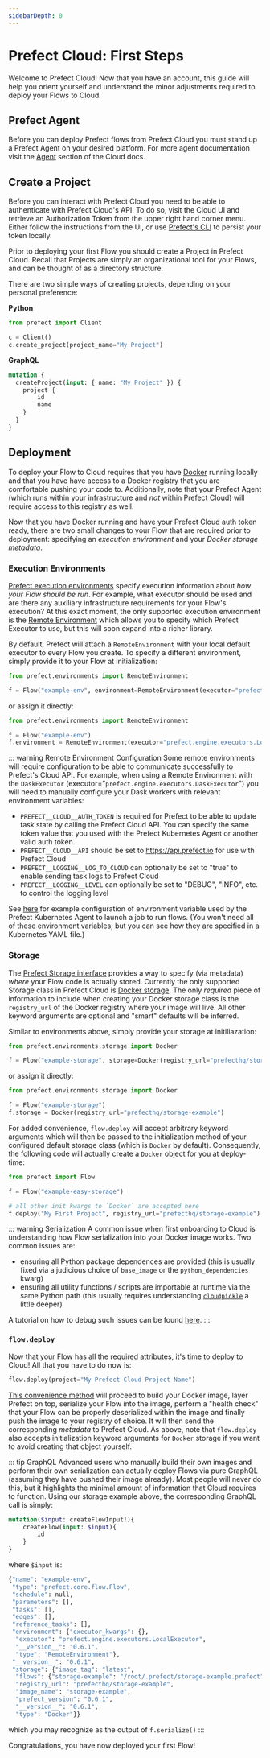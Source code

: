 ```yaml
---
sidebarDepth: 0
---
```


# Prefect Cloud: First Steps

Welcome to Prefect Cloud! Now that you have an account, this guide will help you orient yourself and understand the minor adjustments required to deploy your Flows to Cloud.

## Prefect Agent

Before you can deploy Prefect flows from Prefect Cloud you must stand up a Prefect Agent on your desired platform. For more agent documentation visit the [Agent](agent/overview.html) section of the Cloud docs.

## Create a Project

Before you can interact with Prefect Cloud you need to be able to authenticate with Prefect Cloud's API.  To do so, visit the Cloud UI and retrieve an Authorization Token from the upper right hand corner menu.  Either follow the instructions from the UI, or use [Prefect's CLI](https://docs.prefect.io/guide/cloud_concepts/cli.html#auth) to persist your token locally.

Prior to deploying your first Flow you should create a Project in Prefect Cloud.  Recall that Projects are simply an organizational tool for your Flows, and can be thought of as a directory structure.

There are two simple ways of creating projects, depending on your personal preference:

**Python**
```python
from prefect import Client

c = Client()
c.create_project(project_name="My Project")
```

**GraphQL**
```graphql
mutation {
  createProject(input: { name: "My Project" }) {
    project {
        id
        name
    }
  }
}
```

## Deployment

To deploy your Flow to Cloud requires that you have [Docker](https://www.docker.com/) running locally and that you have have access to a Docker registry that you are comfortable pushing your code to.  Additionally, note that your Prefect Agent (which runs within your infrastructure and _not_ within Prefect Cloud) will require access to this registry as well.

Now that you have Docker running and have your Prefect Cloud auth token ready, there are two small changes to your Flow that are required prior to deployment: specifying an _execution environment_ and your _Docker storage metadata_.

### Execution Environments

[Prefect execution environments](https://docs.prefect.io/api/unreleased/environments/execution.html) specify execution information about _how your Flow should be run_.  For example, what executor should be used and are there any auxiliary infrastructure requirements for your Flow's execution?  At this exact moment, the only supported execution environment is the [Remote Environment](https://docs.prefect.io/api/unreleased/environments/execution.html#remoteenvironment) which allows you to specify which Prefect Executor to use, but this will soon expand into a richer library.  

By default, Prefect will attach a `RemoteEnvironment` with your local default executor to every Flow you create.  To specify a different environment, simply provide it to your Flow at initialization:
```python
from prefect.environments import RemoteEnvironment

f = Flow("example-env", environment=RemoteEnvironment(executor="prefect.engine.executors.LocalExecutor"))
```
or assign it directly:
```python
from prefect.environments import RemoteEnvironment

f = Flow("example-env")
f.environment = RemoteEnvironment(executor="prefect.engine.executors.LocalExecutor")
```

::: warning Remote Environment Configuration
Some remote environments will require configuration to be able to communicate successfully to Prefect's Cloud API. For example, when using a Remote Environment with the `DaskExecutor` (executor="`prefect.engine.executors.DaskExecutor`") you will need to manually configure your Dask workers with relevant environment variables:
- `PREFECT__CLOUD__AUTH_TOKEN` is required for Prefect to be able to update task state by calling the Prefect Cloud API. You can specify the same token value that you used with the Prefect Kubernetes Agent or another valid auth token.
- `PREFECT__CLOUD__API` should be set to https://api.prefect.io for use with Prefect Cloud
- `PREFECT__LOGGING__LOG_TO_CLOUD` can optionally be set to "true" to enable sending task logs to Prefect Cloud
- `PREFECT__LOGGING__LEVEL` can optionally be set to "DEBUG", "INFO", etc. to control the logging level

See [here](https://github.com/PrefectHQ/prefect/blob/master/src/prefect/agent/kubernetes/job_spec.yaml) for example configuration of environment variable used by the Prefect Kubernetes Agent to launch a job to run flows. (You won't need all of these environment variables, but you can see how they are specified in a Kubernetes YAML file.)

### Storage

The [Prefect Storage interface](https://docs.prefect.io/api/unreleased/environments/storage.html#docker) provides a way to specify (via metadata) _where_ your Flow code is actually stored.  Currently the only supported Storage class in Prefect Cloud is [Docker storage](https://docs.prefect.io/api/unreleased/environments/storage.html#docker).  The only _required_ piece of information to include when creating your Docker storage class is the `registry_url` of the Docker registry where your image will live.  All other keyword arguments are optional and "smart" defaults will be inferred. 

Similar to environments above, simply provide your storage at initiliazation:
```python
from prefect.environments.storage import Docker

f = Flow("example-storage", storage=Docker(registry_url="prefecthq/storage-example"))
```
or assign it directly:

```python
from prefect.environments.storage import Docker

f = Flow("example-storage")
f.storage = Docker(registry_url="prefecthq/storage-example")
```

For added convenience, `flow.deploy` will accept arbitrary keyword arguments which will then be passed to the initialization method of your configured default storage class (which is `Docker` by default).  Consequently, the following code will actually create a `Docker` object for you at deploy-time:

```python
from prefect import Flow

f = Flow("example-easy-storage")

# all other init kwargs to `Docker` are accepted here
f.deploy("My First Project", registry_url="prefecthq/storage-example")
```

::: warning Serialization
A common issue when first onboarding to Cloud is understanding how Flow serialization into your Docker image works.  Two common issues are:
- ensuring all Python package dependences are provided (this is usually fixed via a judicious choice of `base_image` or the `python_dependencies` kwarg)
- ensuring all utility functions / scripts are importable at runtime via the same Python path (this usually requires understanding [`cloudpickle`](https://github.com/cloudpipe/cloudpickle) a little deeper)

A tutorial on how to debug such issues can be found [here](https://docs.prefect.io/guide/tutorials/local-debugging.html#locally-check-your-flow-s-docker-storage).
:::

### `flow.deploy`

Now that your Flow has all the required attributes, it's time to deploy to Cloud!  All that you have to do now is:
```python
flow.deploy(project="My Prefect Cloud Project Name")
```
[This convenience method](https://docs.prefect.io/api/unreleased/core/flow.html#prefect-core-flow-flow-deploy) will proceed to build your Docker image, layer Prefect on top, serialize your Flow into the image, perform a "health check" that your Flow can be properly deserialized within the image and finally push the image to your registry of choice.  It will then send the corresponding _metadata_ to Prefect Cloud.  As above, note that `flow.deploy` also accepts initialization keyword arguments for `Docker` storage if you want to avoid creating that object yourself.

::: tip GraphQL
Advanced users who manually build their own images and perform their own serialization can actually deploy Flows via pure GraphQL (assuming they have pushed their image already).  Most people will never do this, but it highlights the minimal amount of information that Cloud requires to function.  Using our storage example above, the corresponding GraphQL call is simply:
```graphql
mutation($input: createFlowInput!){
    createFlow(input: $input){
        id
    }
}
```
where `$input` is:

```python
{"name": "example-env",
 "type": "prefect.core.flow.Flow",
 "schedule": null,
 "parameters": [],
 "tasks": [],
 "edges": [],
 "reference_tasks": [],
 "environment": {"executor_kwargs": {},
  "executor": "prefect.engine.executors.LocalExecutor",
  "__version__": "0.6.1",
  "type": "RemoteEnvironment"},
 "__version__": "0.6.1",
 "storage": {"image_tag": "latest",
  "flows": {"storage-example": "/root/.prefect/storage-example.prefect"},
  "registry_url": "prefecthq/storage-example",
  "image_name": "storage-example",
  "prefect_version": "0.6.1",
  "__version__": "0.6.1",
  "type": "Docker"}}
```

which you may recognize as the output of `f.serialize()`
:::

Congratulations, you have now deployed your first Flow!
